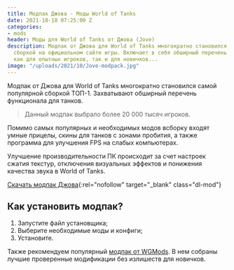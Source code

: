 ```yaml
---
title: Модпак Джова - Моды World of Tanks
date: 2021-10-18 07:25:00 Z
categories:
- mods
header: Моды для World of Tanks от Джова (Jove)
description: Модпак от Джова для World of Tanks многократно становился самой популярной
  сборкой на официальном сайте игры. Включает в себя обширный перечень функционала
  как для опытных игроков, так и для новичков...
image: "/uploads/2021/10/Jove-modpack.jpg"
---
```


Модпак от Джова для World of Tanks многократно становился самой популярной сборкой ТОП-1. Захватывают обширный перечень функционала для танков.

> Данный модпак выбрало более 20 000 тысяч игроков.

Помимо самых популярных и необходимых модов всборку входят умные прицелы, скины для танков с зонами пробития, а также программа для улучшения FPS на слабых компьютерах. 

Улучшение производительности ПК происходит за счет настроек сжатия текстур, отключения визуальных эффектов и понижения качества звука в World of Tanks.

[Скачать модпак Джова](https://wgmods.net/20/){:rel="nofollow" target="_blank" class="dl-mod"}

## Как установить модпак?

1. Запустите файл установщика;
2. Выберите необходимые моды и конфиги;
3. Установите.

Также рекомендуем популярный [модпак от WGMods](/modpak-ot-wgmods-mody-world-of-tanks). В нем собраны лучшие проверенные модификации без излишеств для новичков.